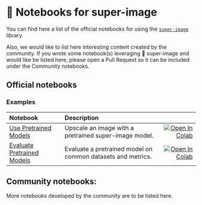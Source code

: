 # 🔎 Notebooks for super-image

You can find here a list of the official notebooks for using the [`super-image`](https://github.com/eugenesiow/super-image) library.

Also, we would like to list here interesting content created by the community. 
If you wrote some notebook(s) leveraging 🔎 super-image and would like be listed here, please open a Pull Request so it can be included under the Community notebooks. 


## Official notebooks

### Examples

| Notebook     |      Description      |   |
|:----------|:-------------|------:|
| [Use Pretrained Models](https://github.com/eugenesiow/super-image-notebooks/blob/master/notebooks/Upscale_Images_with_Pretrained_super_image_Models.ipynb)  | Upscale an image with a pretrained super-image model.   |[![Open In Colab](https://colab.research.google.com/assets/colab-badge.svg)](https://colab.research.google.com/github/eugenesiow/super-image-notebooks/blob/master/notebooks/Upscale_Images_with_Pretrained_super_image_Models.ipynb "Open in Colab") |
| [Evaluate Pretrained Models](https://github.com/eugenesiow/super-image-notebooks/blob/master/notebooks/Evaluate_Pretrained_super_image_Models.ipynb)  | Evaluate a pretrained model on common datasets and metrics.   |[![Open In Colab](https://colab.research.google.com/assets/colab-badge.svg)](https://colab.research.google.com/github/eugenesiow/super-image-notebooks/blob/master/notebooks/Evaluate_Pretrained_super_image_Models.ipynb "Open in Colab") |



## Community notebooks:

More notebooks developed by the community are to be listed here.